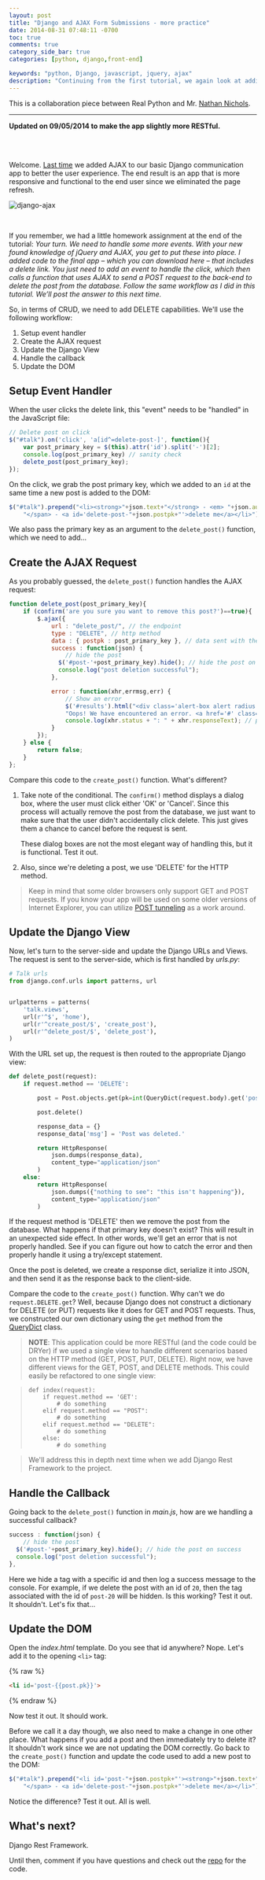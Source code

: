 ```yaml
---
layout: post
title: "Django and AJAX Form Submissions - more practice"
date: 2014-08-31 07:48:11 -0700
toc: true
comments: true
category_side_bar: true
categories: [python, django,front-end]

keywords: "python, Django, javascript, jquery, ajax"
description: "Continuing from the first tutorial, we again look at adding AJAX to Django to better the user experience."
---
```


This is a collaboration piece between Real Python and Mr. [Nathan Nichols](https://twitter.com/natsamnic).

<hr>

**Updated on 09/05/2014 to make the app slightly more RESTful.**

<br><br>

Welcome. [Last time](https://realpython.com/blog/python/django-and-ajax-form-submissions/) we added AJAX to our basic Django communication app to better the user experience. The end result is an app that is more responsive and functional to the end user since we eliminated the page refresh.

![django-ajax](https://raw.githubusercontent.com/realpython/django-form-fun/master/django-ajax.png)

<br>

If you remember, we had a little homework assignment at the end of the tutorial: *Your turn. We need to handle some more events. With your new found knowledge of jQuery and AJAX, you get to put these into place. I added code to the final app – which you can download here – that includes a delete link. You just need to add an event to handle the click, which then calls a function that uses AJAX to send a POST request to the back-end to delete the post from the database. Follow the same workflow as I did in this tutorial. We’ll post the answer to this next time.*

So, in terms of CRUD, we need to add DELETE capabilities. We'll use the following workflow:

1. Setup event handler
2. Create the AJAX request
3. Update the Django View
4. Handle the callback
5. Update the DOM

## Setup Event Handler

When the user clicks the delete link, this "event" needs to be "handled" in the JavaScript file:

```javascript
// Delete post on click
$("#talk").on('click', 'a[id^=delete-post-]', function(){
    var post_primary_key = $(this).attr('id').split('-')[2];
    console.log(post_primary_key) // sanity check
    delete_post(post_primary_key);
});
```

On the click, we grab the post primary key, which we added to an `id` at the same time a new post is added to the DOM:

```javascript
$("#talk").prepend("<li><strong>"+json.text+"</strong> - <em> "+json.author+"</em> - <span> "+json.created+
    "</span> - <a id='delete-post-"+json.postpk+"'>delete me</a></li>");
```

We also pass the primary key as an argument to the `delete_post()` function, which we need to add...

## Create the AJAX Request

As you probably guessed, the `delete_post()` function handles the AJAX request:

```javascript
function delete_post(post_primary_key){
    if (confirm('are you sure you want to remove this post?')==true){
        $.ajax({
            url : "delete_post/", // the endpoint
            type : "DELETE", // http method
            data : { postpk : post_primary_key }, // data sent with the delete request
            success : function(json) {
                // hide the post
              $('#post-'+post_primary_key).hide(); // hide the post on success
              console.log("post deletion successful");
            },

            error : function(xhr,errmsg,err) {
                // Show an error
                $('#results').html("<div class='alert-box alert radius' data-alert>"+
                "Oops! We have encountered an error. <a href='#' class='close'>&times;</a></div>"); // add error to the dom
                console.log(xhr.status + ": " + xhr.responseText); // provide a bit more info about the error to the console
            }
        });
    } else {
        return false;
    }
};
```

Compare this code to the `create_post()` function. What's different?

1. Take note of the conditional. The `confirm()` method displays a dialog box, where the user must click either 'OK' or 'Cancel'. Since this process will actually remove the post from the database, we just want to make sure that the user didn't accidentally click delete. This just gives them a chance to cancel before the request is sent.

    These dialog boxes are not the most elegant way of handling this, but it is functional. Test it out.

1. Also, since we're deleting a post, we use 'DELETE' for the HTTP method.

> Keep in mind that some older browsers only support GET and POST requests. If you know your app will be used on some older versions of Internet Explorer, you can utilize [POST tunneling](https://gist.github.com/mjhea0/43d7b4285c59c2083123) as a work around.

## Update the Django View

Now, let's turn to the server-side and update the Django URLs and Views. The request is sent to the server-side, which is first handled by *urls.py*:

```python
# Talk urls
from django.conf.urls import patterns, url


urlpatterns = patterns(
    'talk.views',
    url(r'^$', 'home'),
    url(r'^create_post/$', 'create_post'),
    url(r'^delete_post/$', 'delete_post'),
)
```

With the URL set up, the request is then routed to the appropriate Django view:

```python
def delete_post(request):
    if request.method == 'DELETE':

        post = Post.objects.get(pk=int(QueryDict(request.body).get('postpk')))

        post.delete()

        response_data = {}
        response_data['msg'] = 'Post was deleted.'

        return HttpResponse(
            json.dumps(response_data),
            content_type="application/json"
        )
    else:
        return HttpResponse(
            json.dumps({"nothing to see": "this isn't happening"}),
            content_type="application/json"
        )
```

If the request method is 'DELETE' then we remove the post from the database. What happens if that primary key doesn't exist? This will result in an unexpected side effect. In other words, we'll get an error that is not properly handled. See if you can figure out how to catch the error and then properly handle it using a try/except statement.

Once the post is deleted, we create a response dict, serialize it into JSON, and then send it as the response back to the client-side.

Compare the code to the `create_post()` function. Why can't we do `request.DELETE.get`? Well, because Django does not construct a dictionary for DELETE (or PUT) requests like it does for GET and POST requests. Thus, we constructed our own dictionary using the `get` method from the [QueryDict](https://docs.djangoproject.com/en/1.6/ref/request-response/#django.http.QueryDict) class.

> **NOTE**: This application could be more RESTful (and the code could be DRYer) if we used a single view to handle different scenarios based on the HTTP method (GET, POST, PUT, DELETE). Right now, we have different views for the GET, POST, and DELETE methods. This could easily be refactored to one single view:

>     def index(request):
>         if request.method == 'GET':
>             # do something
>         elif request.method == "POST":
>             # do something
>         elif request.method == "DELETE":
>             # do something
>         else:
>             # do something

> We'll address this in depth next time when we add Django Rest Framework to the project.

## Handle the Callback

Going back to the `delete_post()` function in *main.js*, how are we handling a successful callback?

```javascript
success : function(json) {
    // hide the post
  $('#post-'+post_primary_key).hide(); // hide the post on success
  console.log("post deletion successful");
},
```

Here we hide a tag with a specific id and then log a success message to the console. For example, if we delete the post with an id of `20`, then the tag associated with the id of `post-20` will be hidden. Is this working? Test it out. It shouldn't. Let's fix that...

## Update the DOM

Open the *index.html* template. Do you see that id anywhere? Nope. Let's add it to the opening `<li>` tag:

{% raw %}
```html
<li id='post-{{post.pk}}'>
```
{% endraw %}

Now test it out. It should work.

Before we call it a day though, we also need to make a change in one other place. What happens if you add a post and then immediately try to delete it? It shouldn't work since we are not updating the DOM correctly. Go back to the `create_post()` function and update the code used to add a new post to the DOM:

```javascript
$("#talk").prepend("<li id='post-"+json.postpk+"'><strong>"+json.text+"</strong> - <em> "+json.author+"</em> - <span> "+json.created+
    "</span> - <a id='delete-post-"+json.postpk+"'>delete me</a></li>");
```

Notice the difference? Test it out. All is well.

## What's next?

Django Rest Framework.

Until then, comment if you have questions and check out the [repo](https://github.com/realpython/django-form-fun) for the code.